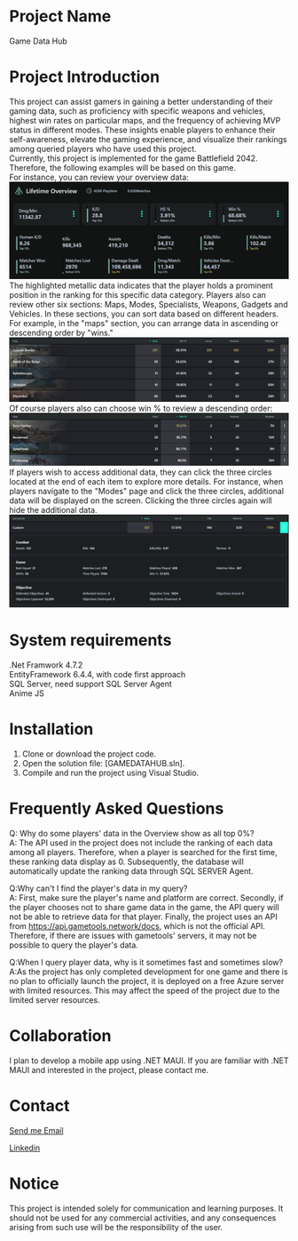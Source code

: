 # Project Name
Game Data Hub

# Project Introduction
This project can assist gamers in gaining a better understanding of their gaming data, such as proficiency with specific weapons and vehicles, highest win rates on particular maps, and the frequency of achieving MVP status in different modes. These insights enable players to enhance their self-awareness, elevate the gaming experience, and visualize their rankings among queried players who have used this project.  
Currently, this project is implemented for the game Battlefield 2042. Therefore, the following examples will be based on this game.   
For instance, you can review your overview data:
![OverViewData](./Image/OverView.png)
The highlighted metallic data indicates that the player holds a prominent position in the ranking for this specific data category. Players also can review other six sections: Maps, Modes, Specialists, Weapons, Gadgets and Vehicles. In these sections, you can sort data based on different headers. For example, in the "maps" section, you can arrange data in ascending or descending order by "wins."  
![Maps Wins descending Data](./Image/Maps1.png)
Of course players also can choose win % to review a descending order:  
![Maps Win% descending Data](./Image/Maps2.png)
If players wish to access additional data, they can click the three circles located at the end of each item to explore more details. For instance, when players navigate to the "Modes" page and click the three circles, additional data will be displayed on the screen. Clicking the three circles again will hide the additional data.  
![Modes explore more data](./Image/mode.png)

# System requirements
.Net Framwork 4.7.2  
EntityFramework 6.4.4, with code first approach  
SQL Server, need support SQL Server Agent  
Anime JS  

# Installation
1. Clone or download the project code.
2. Open the solution file: [GAMEDATAHUB.sln].
3. Compile and run the project using Visual Studio.

# Frequently Asked Questions
Q: Why do some players' data in the Overview show as all top 0%?  
A: The API used in the project does not include the ranking of each data among all players. Therefore, when a player is searched for the first time, these ranking data display as 0. Subsequently, the database will automatically update the ranking data through SQL SERVER Agent.  

Q:Why can't I find the player's data in my query?  
A: First, make sure the player's name and platform are correct. Secondly, if the player chooses not to share game data in the game, the API query will not be able to retrieve data for that player. Finally, the project uses an API from https://api.gametools.network/docs, which is not the official API. Therefore, if there are issues with gametools' servers, it may not be possible to query the player's data.  

Q:When I query player data, why is it sometimes fast and sometimes slow?  
A:As the project has only completed development for one game and there is no plan to officially launch the project, it is deployed on a free Azure server with limited resources. This may affect the speed of the project due to the limited server resources.

# Collaboration
I plan to develop a mobile app using .NET MAUI. If you are familiar with .NET MAUI and interested in the project, please contact me.

# Contact
[Send me Email](mailto:Davdi.Feng1005@gmail.com)  

[Linkedin](https://www.linkedin.com/in/chenwei-feng)

# Notice
This project is intended solely for communication and learning purposes. It should not be used for any commercial activities, and any consequences arising from such use will be the responsibility of the user.
